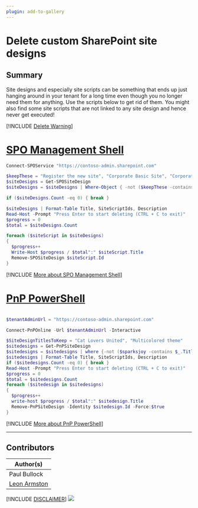 ```yaml
---
plugin: add-to-gallery
---
```


# Delete custom SharePoint site designs

## Summary

Site designs and especially site scripts can be something that ends up just hanging around in your tenant for a long time even though you no longer need them for anything. Use the scripts below to get rid of them. You might also find some site scripts that are not linked to any site design and hence never get executed!
 
[!INCLUDE [Delete Warning](../../docfx/includes/DELETE-WARN.md)]

# [SPO Management Shell](#tab/spoms-ps)
```powershell
Connect-SPOService "https://contoso-admin.sharepoint.com"

$keepThese = "Register the new site", "Corporate Basic Site", "Corporate Internal Site"
$siteDesigns = Get-SPOSiteDesign
$siteDesigns = $siteDesigns | Where-Object { -not ($keepThese -contains $_.Title)}

if ($siteDesigns.Count -eq 0) { break }

$siteDesigns | Format-Table Title, SiteScriptIds, Description
Read-Host -Prompt "Press Enter to start deleting (CTRL + C to exit)"
$progress = 0
$total = $siteDesigns.Count

foreach ($siteScript in $siteDesigns)
{
  $progress++
  Write-Host $progress / $total":" $siteScript.Title
  Remove-SPOSiteDesign $siteScript.Id
}
```
[!INCLUDE [More about SPO Management Shell](../../docfx/includes/MORE-SPOMS.md)]

# [PnP PowerShell](#tab/pnpps)

```powershell

$tenantAdminUrl = "https://contoso-admin.sharepoint.com"

Connect-PnPOnline -Url $tenantAdminUrl -Interactive

$SiteDesignTitlesToKeep = "Cat Lovers United", "Multicolored theme"
$sitedesigns = Get-PnPSiteDesign
$sitedesigns = $sitedesigns | where {-not ($sparksjoy -contains $_.Title)}
$sitedesigns | Format-Table Title, SiteScriptIds, Description
if ($sitedesigns.Count -eq 0) { break }
Read-Host -Prompt "Press Enter to start deleting (CTRL + C to exit)"
$progress = 0
$total = $sitedesigns.Count
foreach ($sitedesign in $sitedesigns)
{
  $progress++
  write-host $progress / $total":" $sitedesign.Title
  Remove-PnPSiteDesign -Identity $sitedesign.Id -Force:$true
}

```
[!INCLUDE [More about PnP PowerShell](../../docfx/includes/MORE-PNPPS.md)]

***

## Contributors

| Author(s) |
|-----------|
| Paul Bullock |
| [Leon Armston](https://github.com/LeonArmston)|

[!INCLUDE [DISCLAIMER](../../docfx/includes/DISCLAIMER.md)]
<img src="https://pnptelemetry.azurewebsites.net/script-samples/scripts/spo-remove-site-designs" aria-hidden="true" />
